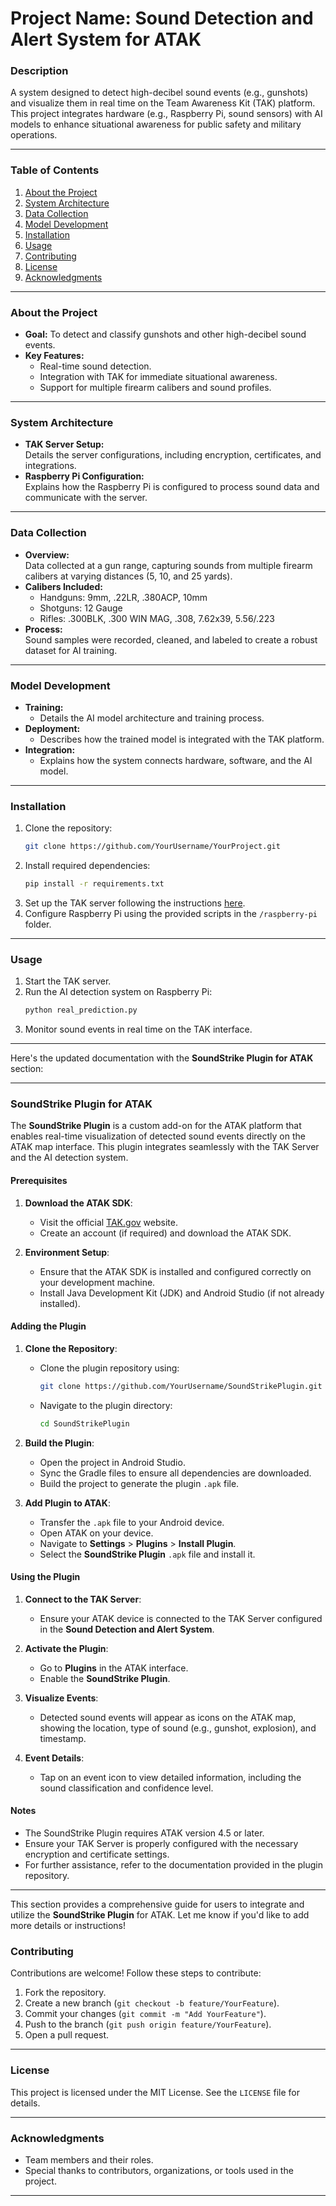 # **Project Name: Sound Detection and Alert System for ATAK**

### **Description**
A system designed to detect high-decibel sound events (e.g., gunshots) and visualize them in real time on the Team Awareness Kit (TAK) platform. This project integrates hardware (e.g., Raspberry Pi, sound sensors) with AI models to enhance situational awareness for public safety and military operations.

---

### **Table of Contents**
1. [About the Project](#about-the-project)  
2. [System Architecture](#system-architecture)  
3. [Data Collection](#data-collection)  
4. [Model Development](#model-development)  
5. [Installation](#installation)  
6. [Usage](#usage)  
7. [Contributing](#contributing)  
8. [License](#license)  
9. [Acknowledgments](#acknowledgments)

---

### **About the Project**
- **Goal:** To detect and classify gunshots and other high-decibel sound events.  
- **Key Features:**  
  - Real-time sound detection.  
  - Integration with TAK for immediate situational awareness.  
  - Support for multiple firearm calibers and sound profiles.  

---

### **System Architecture**
- **TAK Server Setup:**  
  Details the server configurations, including encryption, certificates, and integrations.  
- **Raspberry Pi Configuration:**  
  Explains how the Raspberry Pi is configured to process sound data and communicate with the server.  

---

### **Data Collection**
- **Overview:**  
  Data collected at a gun range, capturing sounds from multiple firearm calibers at varying distances (5, 10, and 25 yards).  
- **Calibers Included:**  
  - Handguns: 9mm, .22LR, .380ACP, 10mm  
  - Shotguns: 12 Gauge  
  - Rifles: .300BLK, .300 WIN MAG, .308, 7.62x39, 5.56/.223  
- **Process:**  
  Sound samples were recorded, cleaned, and labeled to create a robust dataset for AI training.

---

### **Model Development**
- **Training:**  
  - Details the AI model architecture and training process.  
- **Deployment:**  
  - Describes how the trained model is integrated with the TAK platform.  
- **Integration:**  
  - Explains how the system connects hardware, software, and the AI model.  

---

### **Installation**
1. Clone the repository:
   ```bash
   git clone https://github.com/YourUsername/YourProject.git
   ```
2. Install required dependencies:
   ```bash
   pip install -r requirements.txt
   ```
3. Set up the TAK server following the instructions [here](https://mytecknet.com/lets-build-a-tak-server/).  
4. Configure Raspberry Pi using the provided scripts in the `/raspberry-pi` folder.

---

### **Usage**
1. Start the TAK server.  
2. Run the AI detection system on Raspberry Pi:
   ```bash
   python real_prediction.py
   ```
3. Monitor sound events in real time on the TAK interface.

---
Here's the updated documentation with the **SoundStrike Plugin for ATAK** section:

---

### SoundStrike Plugin for ATAK

The **SoundStrike Plugin** is a custom add-on for the ATAK platform that enables real-time visualization of detected sound events directly on the ATAK map interface. This plugin integrates seamlessly with the TAK Server and the AI detection system.

#### Prerequisites
1. **Download the ATAK SDK**:
   - Visit the official [TAK.gov](https://tak.gov) website.
   - Create an account (if required) and download the ATAK SDK.

2. **Environment Setup**:
   - Ensure that the ATAK SDK is installed and configured correctly on your development machine.
   - Install Java Development Kit (JDK) and Android Studio (if not already installed).

#### Adding the Plugin
1. **Clone the Repository**:
   - Clone the plugin repository using:
     ```bash
     git clone https://github.com/YourUsername/SoundStrikePlugin.git
     ```
   - Navigate to the plugin directory:
     ```bash
     cd SoundStrikePlugin
     ```

2. **Build the Plugin**:
   - Open the project in Android Studio.
   - Sync the Gradle files to ensure all dependencies are downloaded.
   - Build the project to generate the plugin `.apk` file.

3. **Add Plugin to ATAK**:
   - Transfer the `.apk` file to your Android device.
   - Open ATAK on your device.
   - Navigate to **Settings** > **Plugins** > **Install Plugin**.
   - Select the **SoundStrike Plugin** `.apk` file and install it.

#### Using the Plugin
1. **Connect to the TAK Server**:
   - Ensure your ATAK device is connected to the TAK Server configured in the **Sound Detection and Alert System**.

2. **Activate the Plugin**:
   - Go to **Plugins** in the ATAK interface.
   - Enable the **SoundStrike Plugin**.

3. **Visualize Events**:
   - Detected sound events will appear as icons on the ATAK map, showing the location, type of sound (e.g., gunshot, explosion), and timestamp.

4. **Event Details**:
   - Tap on an event icon to view detailed information, including the sound classification and confidence level.

#### Notes
- The SoundStrike Plugin requires ATAK version 4.5 or later.
- Ensure your TAK Server is properly configured with the necessary encryption and certificate settings.
- For further assistance, refer to the documentation provided in the plugin repository.

--- 

This section provides a comprehensive guide for users to integrate and utilize the **SoundStrike Plugin** for ATAK. Let me know if you'd like to add more details or instructions!
### **Contributing**
Contributions are welcome! Follow these steps to contribute:
1. Fork the repository.  
2. Create a new branch (`git checkout -b feature/YourFeature`).  
3. Commit your changes (`git commit -m "Add YourFeature"`).  
4. Push to the branch (`git push origin feature/YourFeature`).  
5. Open a pull request.

---

### **License**
This project is licensed under the MIT License. See the `LICENSE` file for details.

---

### **Acknowledgments**
- Team members and their roles.
- Special thanks to contributors, organizations, or tools used in the project.

---


